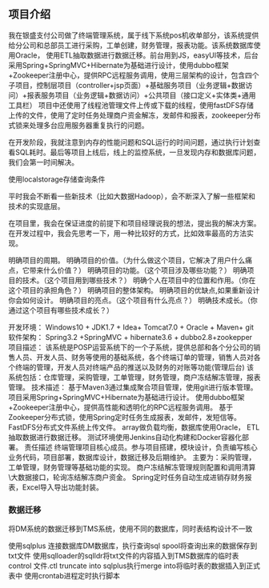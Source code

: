 ## 项目介绍

我在银盛支付公司做了终端管理系统，属于线下系统pos机收单部分，该系统提供给分公司和总部员工进行采购，工单创建，财务管理，报表功能。该系统数据库使用Oracle， 使用ETL抽取数据进行数据迁移。前台用到JS，easyUI等技术，后台采用Spring+SpringMVC+Hibernate为基础进行设计，使用dubbo框架+Zookeeper注册中心，提供RPC远程服务调用，使用三层架构的设计，包含四个子项目，控制层项目（controller+jsp页面）+基础服务项目（业务逻辑+数据访问）+报表服务项目（业务逻辑+数据访问）+公共项目（接口定义+实体类+通用工具栏） 项目中还使用了线程池管理文件上传或下载的线程，使用fastDFS存储上传的文件，使用了定时任务处理商户资金解冻，发邮件和报表，zookeeper分布式锁来处理多台应用服务器重复执行的问题。

在开发阶段，我就注意到内存的性能问题和SQL运行的时间问题，通过执行计划查看SQL耗时。最后等项目上线后，线上的监控系统，一旦发现内存和数据库问题，我们会第一时间解决。 

使用localstorage存储查询条件

平时我会不断看一些新技术（比如大数据Hadoop），会不断深入了解一些框架和技术的实现底层。 

在项目里，我会在保证进度的前提下和项目经理说我的想法，提出我的解决方案。在开发过程中，我会先思考一下，用一种比较好的方式，比如效率最高的方法实现。

明确项目的周期。
明确项目的价值。（为什么做这个项目，它解决了用户什么痛点，它带来什么价值？）
明确项目的功能。（这个项目涉及哪些功能？）
明确项目的技术。（这个项目用到哪些技术？）
明确个人在项目中的位置和作用。（你在这个项目的承担角色？）
明确项目的整体架构。
明确项目的优缺点,如果重新设计你会如何设计。
明确项目的亮点。（这个项目有什么亮点？）
明确技术成长。（你通过这个项目有哪些技术成长？）

开发环境：	Windows10 + JDK1.7 + Idea+ Tomcat7.0 + Oracle + Maven+ git
软件架构：	Spring3.2 +SpringMVC + hibernate3.6 + dubbo2.8+zookepper
项目描述：	该系统是POSP运营系统下的一个子系统，提供总部和各个分公司的销售人员、开发人员、财务等使用的基础系统，各个终端订单的管理，销售人员对各个终端的管理，开发人员对终端产品的推送以及财务的对账等功能(管理后台)
该系统包括：仓库管理，采购管理，工单管理，财务管理，商户冻结解冻管理，报表管理。
技术描述：	基于Maven3通过集成聚合项目管理，使用git进行版本管理。
项目采用Spring+SpringMVC+Hibernate为基础进行设计。
使用dubbo框架+Zookeeper注册中心，提供高性能和透明化的RPC远程服务调用。
基于Zookeeper分布式锁，使用Spring定时任务生成报表，发邮件，发短信等。
FastDFS分布式文件系统上传文件。
array做负载均衡，数据库使用Oracle， ETL抽取数据进行数据迁移。
测试环境使用Jenkins自动化构建和Docker容器化部署。
责任描述	终端管理项目核心成员。参与项目搭建，模块设计，负责编写核心业务代码，项目部署，数据库设计，数据迁移及后期维护。
主要为：采购管理，工单管理，财务管理等基础功能的实现。
商户冻结解冻管理规则配置和调用清算\大数据接口，轮询冻结解冻商户资金。
Spring定时任务自动生成进销存财务报表，Excel导入导出功能封装。

### 数据迁移

将DM系统的数据迁移到TMS系统，使用不同的数据库，同时表结构设计不一致

使用sqlplus 连接数据库DM数据库，执行查询sql
spool将查询出来的数据保存到txt文件
使用sqlloader的sqlldr将txt文件的内容插入到TMS数据库的临时表
 control 文件.ctl  truncate into
sqlplus执行merge into将临时表的数据插入到正式表中
使用crontab进程定时执行脚本